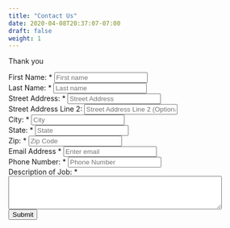 ```yaml
---
title: "Contact Us"
date: 2020-04-08T20:37:07-07:00
draft: false
weight: 1
---
```

<section>
    <div class="container">
        <p>Thank you</p>
    </div>
</section>
<form action="https://formspree.io/kjwensman@lcmail.lcsc.edu" method="POST">
    <div class="form-group">
        <div class="form-row">
            <div class="col">
            <label for="first_name">First Name: *</label>
            <input id="first_name" type="text" class="form-control" placeholder="First name" name="first_name" required>
            </div>
            <div class="col">
            <label for="last_name">Last Name: *</label>
            <input type="text" id="last_name" class="form-control" placeholder="Last name" name="last_name" required>
        </div>
        </div>
    </div>
    <div class="form-group">
        <div class="form-row">
            <div class="col">
                <label for="street_address">Street Address: *</label>
                <input type="text" class="form-control" id="street_address" placeholder="Street Address" name="street_address" required>
            </div>
            <div class="col">
                <label for="street_address_line2">Street Address Line 2: </label>
                <input type="text" class="form-control" id="street_address_line2" placeholder="Street Address Line 2 (Optional)" name="street_address_line2">
            </div>
        </div>
        <div class="form-row">
            <div class="col-7">
                <label for="city">City: *</label>
                <input type="text" class="form-control" id="city" placeholder="City" name="city" required>
            </div>
            <div class="col">
                <label for="state">State: *</label>
                <input type="text" class="form-control" id="state" placeholder="State" name="state" required>
            </div>
            <div class="col">
                <label for="zip_code">Zip: *</label>
                <input id="zip_code" type="text" class="form-control" placeholder="Zip Code" name="zip_code" inputmode="numeric" pattern="^(?(^00000(|-0000))|(\d{5}(|-\d{4})))$" required>
            </div>
        </div>
    </div>
    <div class="form-group">
        <div class="form-row">
            <div class="col">
                <label for="email">Email Address *</label>
                <input type="email" class="form-control" id="email" placeholder="Enter email" name="email" required>
            </div>
            <div class="col">
                <label for="phone_number">Phone Number: *</label>
                <input type="tel" class="form-control" id="phone_number" placeholder="Phone Number" name="phone_number" required>
            </div>
        </div>
    </div>
    <div class="form-group">
        <label for="description">Description of Job: *</label>
        <textarea id="description" rows="4" cols="50" class="form-control" name="description" required></textarea>
    </div>
    <div class="text-center">
        <button type="submit" class="btn btn-primary">Submit</button>
    </div>
</form>
